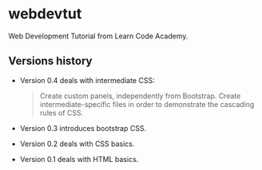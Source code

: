 # webdevtut

Web Development Tutorial from Learn Code Academy.


## Versions history
- Version 0.4 deals with intermediate CSS:
  > Create custom panels, independently from Bootstrap.
  > Create intermediate-specific files in order to demonstrate the cascading rules of CSS.

- Version 0.3 introduces bootstrap CSS.

- Version 0.2 deals with CSS basics.

- Version 0.1 deals with HTML basics.
